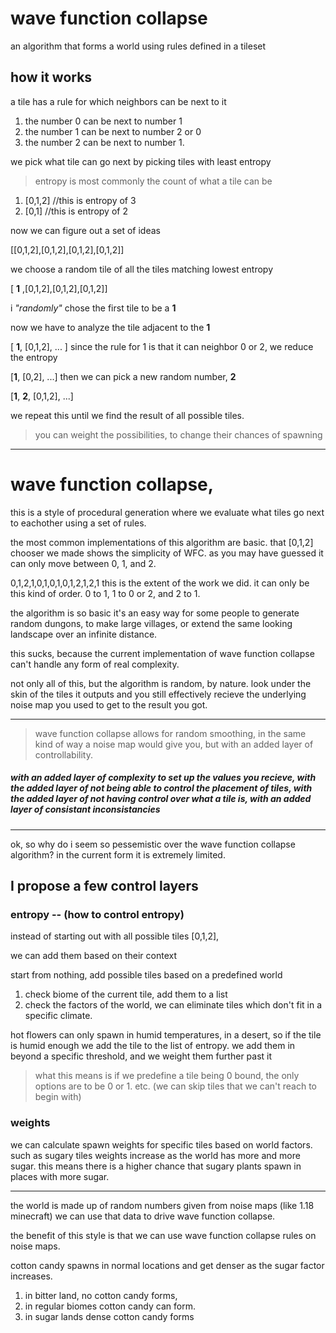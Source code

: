 # wave function collapse

an algorithm that forms a world using rules defined in a tileset

## how it works
a tile has a rule for which neighbors can be next to it

1. the number 0 can be next to number 1
2. the number 1 can be next to number 2 or 0
3. the number 2 can be next to number 1.

we pick what tile can go next by picking tiles with least entropy
> entropy is most commonly the count of what a tile can be 
1. [0,1,2] //this is entropy of 3
2. [0,1] //this is entropy of 2

now we can figure out a set of ideas

[[0,1,2],[0,1,2],[0,1,2],[0,1,2]]

we choose a random tile of all the tiles matching lowest entropy

[ **1** ,[0,1,2],[0,1,2],[0,1,2]]

i *"randomly"* chose the first tile to be a **1**

now we have to analyze the tile adjacent to the **1**

[ **1**, [0,1,2], ... ] since the rule for 1 is that it can neighbor 0 or 2, we reduce the entropy 

[**1**, [0,2], ...]
then we can pick a new random number, **2**

[**1**, **2**, [0,1,2], ...]

we repeat this until we find the result of all possible tiles.

> you can weight the possibilities, to change their chances of spawning 
---

# wave function collapse,

this is a style of procedural generation where we evaluate what tiles go next to eachother using a set of rules.

the most common implementations of this algorithm are basic. that [0,1,2] chooser we made shows the simplicity of WFC. as you may have guessed it can only move between 0, 1, and 2. 

0,1,2,1,0,1,0,1,0,1,2,1,2,1  this is the extent of the work we did.
it can only be this kind of order. 0 to 1, 1 to 0 or 2, and 2 to 1.

the algorithm is so basic it's an easy way for some people to generate random dungons, to make large villages, or extend the same looking landscape over an infinite distance.

this sucks, because the current implementation of wave function collapse can't handle any form of real complexity.


not only all of this, but the algorithm is random, by nature.
look under the skin of the tiles it outputs and you still effectively recieve the underlying noise map you used to get to the result you got.

---

> wave function collapse allows for random smoothing, in the same kind of way a noise map would give you, but with an added layer of controllability.


##### *with an added layer of complexity to set up the values you recieve*, *with the added layer of not being able to control the placement of tiles*, *with the added layer of not having control over what a tile is*, *with an added layer of consistant inconsistancies*
---

ok, so why do i seem so pessemistic over the wave function collapse algorithm? in the current form it is extremely limited.

## I propose a few control layers

### entropy -- (how to control entropy)
instead of starting out with all possible tiles [0,1,2],



we can add them based on their context

start from nothing, add possible tiles based on a predefined world
1. check biome of the current tile, add them to a list 
2. check the factors of the world, we can eliminate tiles which don't fit in a specific climate. 

hot flowers can only spawn in humid temperatures, in a desert, so if the tile is humid enough we add the tile to the list of entropy. we add them in beyond a specific threshold, and we weight them further past it

> what this means is if we predefine a tile being 0 bound, the only options are to be 0 or 1. etc. (we can skip tiles that we can't reach to begin with)
### weights

we can calculate spawn weights for specific tiles based on world factors.
such as sugary tiles weights increase as the world has more and more sugar.
this means there is a higher chance that sugary plants spawn in places with more sugar.

---
the world is made up of random numbers given from noise maps (like 1.18 minecraft)
we can use that data to drive wave function collapse.


the benefit of this style is that we can use wave function collapse rules on noise maps.

cotton candy spawns in normal locations and get denser as the sugar factor increases. 

1. in bitter land, no cotton candy forms, 
2. in regular biomes cotton candy can form. 
3. in sugar lands dense cotton candy forms

